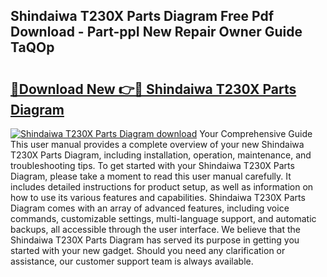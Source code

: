 ## Shindaiwa T230X Parts Diagram Free Pdf Download - Part-ppI New Repair Owner Guide TaQOp

# <h2><a href="http://dfljpp0.blite.top/?on=Shindaiwa+T230X+Parts+Diagram">🔗Download New 👉🔴 Shindaiwa T230X Parts Diagram</a></h2>

[![Shindaiwa T230X Parts Diagram download](https://i.imgur.com/lujVjoI.png)](http://dfljpp0.blite.top/?on=Shindaiwa+T230X+Parts+Diagram)
Your Comprehensive Guide This user manual provides a complete overview of your new Shindaiwa T230X Parts Diagram, including installation, operation, maintenance, and troubleshooting tips. To get started with your Shindaiwa T230X Parts Diagram, please take a moment to read this user manual carefully. It includes detailed instructions for product setup, as well as information on how to use its various features and capabilities. Shindaiwa T230X Parts Diagram comes with an array of advanced features, including voice commands, customizable settings, multi-language support, and automatic backups, all accessible through the user interface. We believe that the Shindaiwa T230X Parts Diagram has served its purpose in getting you started with your new gadget. Should you need any clarification or assistance, our customer support team is always available.
